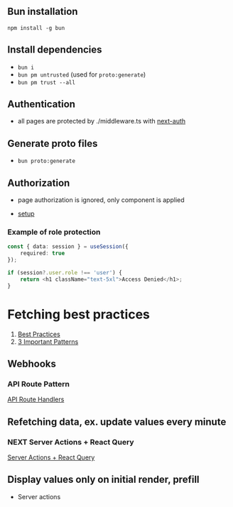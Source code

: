 ## Bun installation

`npm install -g bun`

## Install dependencies

-   `bun i`
-   `bun pm untrusted` (used for `proto:generate`)
-   `bun pm trust --all`

## Authentication

-   all pages are protected by ./middleware.ts with [next-auth](https://www.youtube.com/watch?v=w2h54xz6Ndw)

## Generate proto files

-   `bun proto:generate`

## Authorization

-   page authorization is ignored, only component is applied

-   [setup ](https://www.youtube.com/watch?v=ay-atEUGIc4)

### Example of role protection

```ts
const { data: session } = useSession({
    required: true
});

if (session?.user.role !== 'user') {
    return <h1 className="text-5xl">Access Denied</h1>;
}
```

# Fetching best practices

1. [Best Practices](https://www.youtube.com/watch?v=udOD6yAhjB4)
2. [3 Important Patterns](https://www.youtube.com/watch?v=T6mWYLLngnE)

## Webhooks

### API Route Pattern

[API Route Handlers](https://www.youtube.com/watch?v=yRJd_tlHu9I)

## Refetching data, ex. update values every minute

### NEXT Server Actions + React Query

[Server Actions + React Query](https://www.youtube.com/watch?v=OgVeQVXt7xU)

## Display values only on initial render, prefill

-   Server actions
